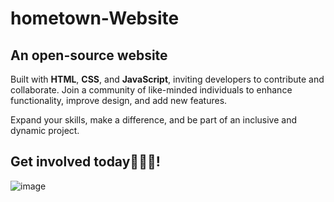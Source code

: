 # hometown-Website
## An open-source website
Built with **HTML**, **CSS**, and **JavaScript**, inviting developers to contribute and collaborate. Join a community of like-minded individuals to enhance functionality, improve design, and add new features. 

Expand your skills, make a difference, and be part of an inclusive and dynamic project. 

## Get involved today👨🏻‍💻! 

![image](https://github.com/Lochipi/hometown-Website/assets/108942025/10ca1e20-c7ae-424b-b719-92f2a7a6cfaf)

